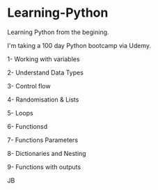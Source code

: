 # Learning-Python
Learning Python from the begining. 

I'm taking a 100 day Python bootcamp via Udemy. 

1- Working with variables 

2- Understand Data Types 

3- Control flow 

4- Randomisation & Lists 

5- Loops 

6- Functionsd 

7- Functions Parameters 

8- Dictionaries and Nesting 

9- Functions with outputs 

JB 

